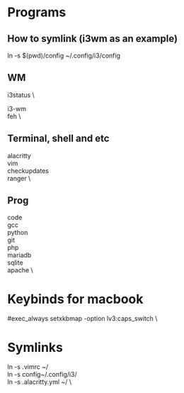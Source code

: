 # Programs

## How to symlink (i3wm as an example)
ln -s $(pwd)/config ~/.config/i3/config

## WM
i3status    \

i3-wm   \
feh     \

## Terminal, shell and etc
alacritty   \
vim     \
checkupdates        \
ranger      \

## Prog
code    \
gcc     \
python      \
git     \
php     \
mariadb     \
sqlite      \
apache      \

# Keybinds for macbook
#exec_always setxkbmap -option lv3:caps_switch      \

# Symlinks
ln -s .vimrc ~/     \
ln -s config~/.config/i3/       \
ln -s .alacritty.yml ~/     \
        

